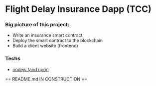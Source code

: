 # Flight Delay Insurance Dapp (TCC)

### Big picture of this project:

- Write an insurance smart contract
- Deploy the smart contract to the blockchain
- Build a client website (frontend)

### Techs

- [nodejs (and npm)](https://nodejs.org/en/)

== README.md IN CONSTRUCTION ==
